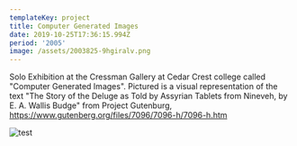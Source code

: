 ```yaml
---
templateKey: project
title: Computer Generated Images
date: 2019-10-25T17:36:15.994Z
period: '2005'
image: /assets/2003825-9hgiralv.png
---
```

Solo Exhibition at the Cressman Gallery at Cedar Crest college called "Computer Generated Images". Pictured is a visual representation of the text "The Story of the Deluge as Told by Assyrian Tablets from Nineveh, by E. A. Wallis Budge" from Project Gutenburg, <https://www.gutenberg.org/files/7096/7096-h/7096-h.htm>

![test](/assets/3_8_03_10_19_36_pm.jpg "test title")
